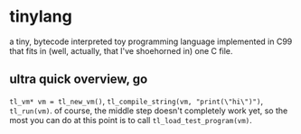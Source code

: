 # tinylang
a tiny, bytecode interpreted toy programming language implemented in C99
that fits in (well, actually, that I've shoehorned in) one C file.

## ultra quick overview, go

`tl_vm* vm = tl_new_vm()`, `tl_compile_string(vm, "print(\"hi\")")`, `tl_run(vm)`.
of course, the middle step doesn't completely work yet, so the most you can do
at this point is to call `tl_load_test_program(vm)`.

